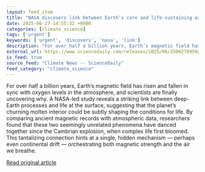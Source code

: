 ```yaml
---
layout: feed_item
title: "NASA discovers link between Earth’s core and life-sustaining oxygen"
date: 2025-06-27 14:55:32 +0000
categories: [climate_science]
tags: ['urgent']
keywords: ['urgent', 'discovers', 'nasa', 'link']
description: "For over half a billion years, Earth’s magnetic field has risen and fallen in sync with oxygen levels in the atmosphere, and scientists are finally uncoverin..."
external_url: https://www.sciencedaily.com/releases/2025/06/250627095024.htm
is_feed: true
source_feed: "Climate News -- ScienceDaily"
feed_category: "climate_science"
---
```


For over half a billion years, Earth’s magnetic field has risen and fallen in sync with oxygen levels in the atmosphere, and scientists are finally uncovering why. A NASA-led study reveals a striking link between deep-Earth processes and life at the surface, suggesting that the planet’s churning molten interior could be subtly shaping the conditions for life. By comparing ancient magnetic records with atmospheric data, researchers found that these two seemingly unrelated phenomena have danced together since the Cambrian explosion, when complex life first bloomed. This tantalizing connection hints at a single, hidden mechanism — perhaps even continental drift — orchestrating both magnetic strength and the air we breathe.

[Read original article](https://www.sciencedaily.com/releases/2025/06/250627095024.htm)
